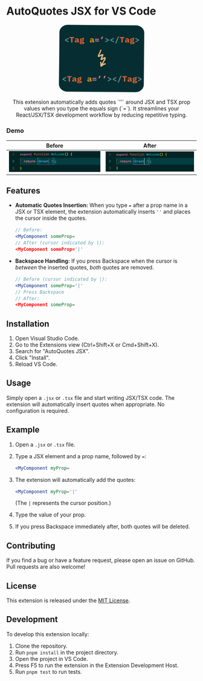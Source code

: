 # AutoQuotes JSX for VS Code

<p align="center">
  <img src="assets/logo.png" alt="Logo" width="227px" height="178px">
</p>
<p align="center">
This extension automatically adds quotes `''` around JSX and TSX prop values when you type the equals sign (`=`). It streamlines your React/JSX/TSX development workflow by reducing repetitive typing.
</p>

### Demo

| Before                          | After                          |
| ------------------------------- | ------------------------------ |
| <img src="assets/before.gif" /> | <img src="assets/after.gif" /> |

## Features

- **Automatic Quotes Insertion:** When you type `=` after a prop name in a JSX or TSX element, the extension automatically inserts `''` and places the cursor inside the quotes.

  ```jsx
  // Before:
  <MyComponent someProp=
  // After (cursor indicated by |):
  <MyComponent someProp='|'
  ```

- **Backspace Handling:** If you press Backspace when the cursor is _between_ the inserted quotes, _both_ quotes are removed.

  ```jsx
  // Before (cursor indicated by |):
  <MyComponent someProp='|'
  // Press Backspace
  // After:
  <MyComponent someProp=
  ```

## Installation

1.  Open Visual Studio Code.
2.  Go to the Extensions view (Ctrl+Shift+X or Cmd+Shift+X).
3.  Search for "AutoQuotes JSX".
4.  Click "Install".
5.  Reload VS Code.

## Usage

Simply open a `.jsx` or `.tsx` file and start writing JSX/TSX code. The extension will automatically insert quotes when appropriate. No configuration is required.

## Example

1.  Open a `.jsx` or `.tsx` file.
2.  Type a JSX element and a prop name, followed by `=`:

    ```jsx
    <MyComponent myProp=
    ```

3.  The extension will automatically add the quotes:

    ```jsx
    <MyComponent myProp='|'
    ```

    (The `|` represents the cursor position.)

4.  Type the value of your prop.
5.  If you press Backspace immediately after, both quotes will be deleted.

## Contributing

If you find a bug or have a feature request, please open an issue on GitHub. Pull requests are also welcome!

## License

This extension is released under the [MIT License](LICENSE).

## Development

To develop this extension locally:

1.  Clone the repository.
2.  Run `pnpm install` in the project directory.
3.  Open the project in VS Code.
4.  Press F5 to run the extension in the Extension Development Host.
5.  Run `pnpm test` to run tests.
